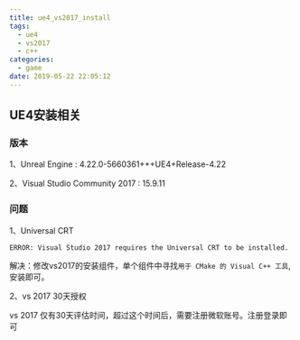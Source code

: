 ```yaml
---
title: ue4_vs2017_install
tags:
  - ue4
  - vs2017
  - c++
categories:
  - game
date: 2019-05-22 22:05:12
---
```

## UE4安装相关

### 版本

1、Unreal Engine : 4.22.0-5660361+++UE4+Release-4.22

2、Visual Studio Community 2017 : 15.9.11

### 问题

1、Universal CRT 

    ERROR: Visual Studio 2017 requires the Universal CRT to be installed.

  解决：修改vs2017的安装组件，单个组件中寻找`用于 CMake 的 Visual C++ 工具`,安装即可。

2、vs 2017 30天授权

  vs 2017 仅有30天评估时间，超过这个时间后，需要注册微软账号。注册登录即可